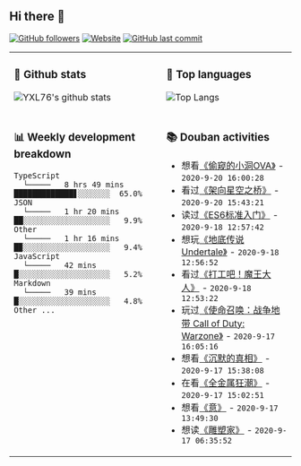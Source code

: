 ## Hi there 👋

[![GitHub followers](https://img.shields.io/github/followers/YXL76?style=for-the-badge&color=blue)](https://github.com/YXL76?tab=followers)
[![Website](https://img.shields.io/website?style=for-the-badge&up_message=Blog&url=https%3A%2F%2Fyxl76.net%2F&color=brightgreen)](https://yxl76.net)
[![GitHub last commit](https://img.shields.io/github/last-commit/YXL76/YXL76?label=update&style=for-the-badge&color=orange)](https://github.com/YXL76/YXL76)

<table>
<tr>
<td valign="top" width="54%">

### 🔭 Github stats

![YXL76's github stats](https://github-readme-stats.yxl76.vercel.app/api?username=YXL76&count_private=true&show_icons=true&theme=tokyonight)

</td>

<td valign="top" width="46%">

### 🌱 Top languages

![Top Langs](https://github-readme-stats.yxl76.vercel.app/api/top-langs/?username=YXL76&layout=compact&theme=tokyonight)

</td>
</tr>
<tr>
<td valign="top" width="54%">

### 📊 Weekly development breakdown

```text
TypeScript
  └─────   8 hrs 49 mins  █████████████▋░░░░░░░  65.0%
JSON
  └─────   1 hr 20 mins   ██░░░░░░░░░░░░░░░░░░░   9.9%
Other
  └─────   1 hr 16 mins   █▉░░░░░░░░░░░░░░░░░░░   9.4%
JavaScript
  └─────   42 mins        █░░░░░░░░░░░░░░░░░░░░   5.2%
Markdown
  └─────   39 mins        █░░░░░░░░░░░░░░░░░░░░   4.8%
Other ...
```

</td>
<td valign="top" width="46%">

### 📚 Douban activities

- 想看[《偷窥的小洞OVA》](http://movie.douban.com/subject/19966581/) - `2020-9-20 16:00:28`
- 看过[《架向星空之桥》](http://movie.douban.com/subject/5423399/) - `2020-9-20 15:43:21`
- 读过[《ES6标准入门》](https://book.douban.com/subject/27127030/) - `2020-9-18 12:57:42`
- 想玩[《地底传说 Undertale》](http://www.douban.com/game/26630738/) - `2020-9-18 12:56:52`
- 看过[《打工吧！魔王大人》](http://movie.douban.com/subject/19975083/) - `2020-9-18 12:53:22`
- 玩过[《使命召唤：战争地带 Call of Duty: Warzone》](http://www.douban.com/game/34995735/) - `2020-9-17 16:05:16`
- 想看[《沉默的真相》](http://movie.douban.com/subject/33447642/) - `2020-9-17 15:38:08`
- 在看[《全金属狂潮》](http://movie.douban.com/subject/1459767/) - `2020-9-17 15:02:51`
- 想看[《意》](http://movie.douban.com/subject/1876765/) - `2020-9-17 13:49:30`
- 想读[《雕塑家》](https://book.douban.com/subject/34978160/) - `2020-9-17 06:35:52`

</td>
</tr>
</table>

<!--
**YXL76/YXL76** is a ✨ _special_ ✨ repository because its `README.md` (this file) appears on your GitHub profile.

Here are some ideas to get you started:

- 🔭 I’m currently working on ...
- 🌱 I’m currently learning ...
- 👯 I’m looking to collaborate on ...
- 🤔 I’m looking for help with ...
- 💬 Ask me about ...
- 📫 How to reach me: ...
- 😄 Pronouns: ...
- ⚡ Fun fact: ...
-->
